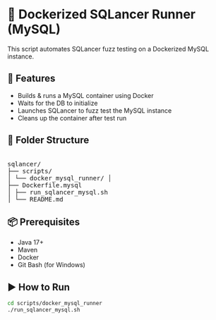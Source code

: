 # 🐳 Dockerized SQLancer Runner (MySQL)

This script automates SQLancer fuzz testing on a Dockerized MySQL instance.

## 🚀 Features
- Builds & runs a MySQL container using Docker
- Waits for the DB to initialize
- Launches SQLancer to fuzz test the MySQL instance
- Cleans up the container after test run

## 📂 Folder Structure

<pre lang="markdown"> 
sqlancer/ 
├── scripts/ 
│ └── docker_mysql_runner/ │ 
├── Dockerfile.mysql 
│ ├── run_sqlancer_mysql.sh 
│ └── README.md </pre>

## 📦 Prerequisites
- Java 17+
- Maven
- Docker
- Git Bash (for Windows)

## ▶️ How to Run

```bash
cd scripts/docker_mysql_runner
./run_sqlancer_mysql.sh

        

